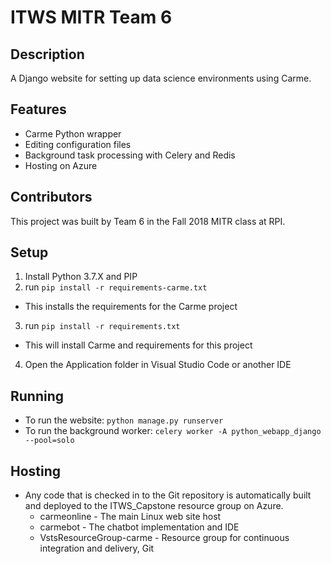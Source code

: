 # ITWS MITR Team 6

## Description

A Django website for setting up data science environments using Carme.

## Features

* Carme Python wrapper
* Editing configuration files
* Background task processing with Celery and Redis
* Hosting on Azure

## Contributors

This project was built by Team 6 in the Fall 2018 MITR class at RPI.

## Setup

1. Install Python 3.7.X and PIP
2. run `pip install -r requirements-carme.txt`
  * This installs the requirements for the Carme project
3. run `pip install -r requirements.txt`
  * This will install Carme and requirements for this project
4. Open the Application folder in Visual Studio Code or another IDE

## Running

* To run the website: `python manage.py runserver`
* To run the background worker: `celery worker -A python_webapp_django --pool=solo`

## Hosting

* Any code that is checked in to the Git repository is automatically built and deployed to the ITWS_Capstone resource group on Azure. 
  * carmeonline - The main Linux web site host
  * carmebot - The chatbot implementation and IDE
  * VstsResourceGroup-carme - Resource group for continuous integration and delivery, Git